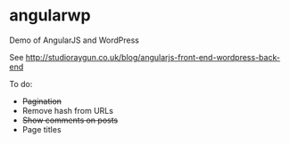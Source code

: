 angularwp
=========

Demo of AngularJS and WordPress

See http://studioraygun.co.uk/blog/angularjs-front-end-wordpress-back-end


To do:

* <s>Pagination</s>
* Remove hash from URLs
* <s>Show comments on posts</s>
* Page titles
